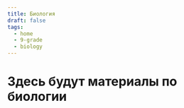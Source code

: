 ```yaml
---
title: Биология
draft: false
tags:
  - home
  - 9-grade
  - biology
---
```


# Здесь будут материалы по биологии
